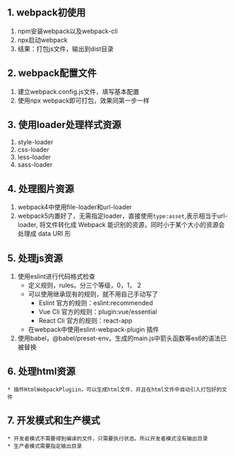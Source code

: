 ## 1. webpack初使用
1. npm安装webpack以及webpack-cli
2. npx启动webpack
3. 结果：打包js文件，输出到dist目录

## 2. webpack配置文件
1. 建立webpack.config.js文件，填写基本配置
2. 使用npx webpack即可打包，效果同第一步一样

## 3. 使用loader处理样式资源
1. style-loader
2. css-loader
3. less-loader
4. sass-loader

## 4. 处理图片资源
1. webpack4中使用file-loader和url-loader
2. webpack5内置好了，无需指定loader，直接使用`type:asset`,表示相当于url-loader, 将文件转化成 Webpack 能识别的资源，同时小于某个大小的资源会处理成 data URI 形

## 5. 处理js资源
1. 使用eslint进行代码格式检查
    * 定义规则，rules。分三个等级，0，1， 2
    * 可以使用继承现有的规则，就不用自己手动写了
        * Eslint 官方的规则：eslint:recommended
        * Vue Cli 官方的规则：plugin:vue/essential
        * React Cli 官方的规则：react-app
    * 在webpack中使用eslint-webpack-plugin 插件 
2. 使用babel，@babel/preset-env。生成的main.js中箭头函数等es6的语法已被替换

## 6. 处理html资源
    * 插件HtmlWebpackPlugiin，可以生成html文件，并且在html文件中自动引入打包好的文件

## 7. 开发模式和生产模式
    * 开发者模式不需要得到编译的文件，只需要执行状态。所以开发者模式没有输出目录
    * 生产者模式需要指定输出目录